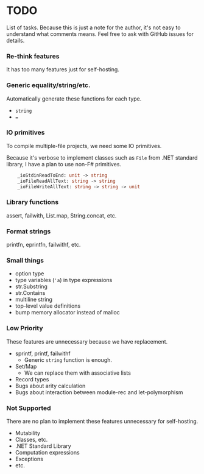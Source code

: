# TODO

List of tasks. Because this is just a note for the author, it's not easy to understand what comments means. Feel free to ask with GitHub issues for details.

### Re-think features

It has too many features just for self-hosting.

### Generic equality/string/etc.

Automatically generate these functions for each type.

- `string`
- `=`

### IO primitives

To compile multiple-file projects, we need some IO primitives.

Because it's verbose to implement classes such as `File` from .NET standard library, I have a plan to use non-F# primitives.

```fsharp
    _ioStdinReadToEnd: unit -> string
    _ioFileReadAllText: string -> string
    _ioFileWriteAllText: string -> string -> unit
```

### Library functions

assert, failwith, List.map, String.concat, etc.

### Format strings

printfn, eprintfn, failwithf, etc.

### Small things

- option type
- type variables (`'a`) in type expressions
- str.Substring
- str.Contains
- multiline string
- top-level value definitions
- bump memory allocator instead of malloc

### Low Priority

These features are unnecessary because we have replacement.

- sprintf, printf, failwithf
    - Generic `string` function is enough.
- Set/Map
    - We can replace them with associative lists
- Record types
- Bugs about arity calculation
- Bugs about interaction between module-rec and let-polymorphism

### Not Supported

There are no plan to implement these features unnecessary for self-hosting.

- Mutability
- Classes, etc.
- .NET Standard Library
- Computation expressions
- Exceptions
- etc.
